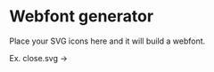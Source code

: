 # Webfont generator

Place your SVG icons here and it will build a webfont.

Ex. close.svg -> <i class="icon icon_close"></i>
